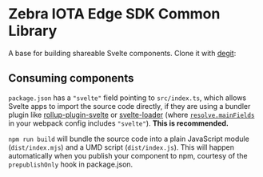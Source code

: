 # Zebra IOTA Edge SDK Common Library

A base for building shareable Svelte components. Clone it with [degit](https://github.com/Rich-Harris/degit):

## Consuming components

`package.json` has a `"svelte"` field pointing to `src/index.ts`, which allows Svelte apps to import the source code directly, if they are using a bundler plugin like [rollup-plugin-svelte](https://github.com/sveltejs/rollup-plugin-svelte) or [svelte-loader](https://github.com/sveltejs/svelte-loader) (where [`resolve.mainFields`](https://webpack.js.org/configuration/resolve/#resolve-mainfields) in your webpack config includes `"svelte"`). **This is recommended.**

`npm run build` will bundle the source code into a plain JavaScript module (`dist/index.mjs`) and a UMD script (`dist/index.js`). This will happen automatically when you publish your component to npm, courtesy of the `prepublishOnly` hook in package.json.
